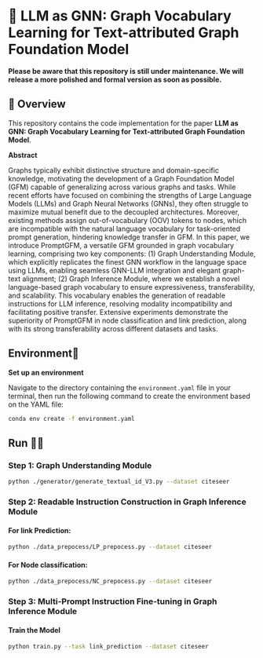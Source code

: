 # 🚀 LLM as GNN: Graph Vocabulary Learning for Text-attributed Graph Foundation Model

**Please be aware that this repository is still under maintenance. We will release a more polished and formal version as soon as possible.**

## 🔎 Overview

This repository contains the code implementation for the paper **LLM as GNN: Graph Vocabulary Learning for Text-attributed Graph Foundation Model**.

**Abstract**

Graphs typically exhibit distinctive structure and domain-specific knowledge, motivating the development of a Graph Foundation Model (GFM) capable of generalizing across various graphs and tasks. While recent efforts have focused on combining the strengths of Large Language Models (LLMs) and Graph Neural Networks (GNNs), they often struggle to maximize mutual benefit due to the decoupled architectures. Moreover, existing methods assign out-of-vocabulary (OOV) tokens to nodes, which are incompatible with the natural language vocabulary for task-oriented prompt generation, hindering knowledge transfer in GFM. In this paper, we introduce PromptGFM, a versatile GFM grounded in graph vocabulary learning, comprising two key components: (1) Graph Understanding Module, which explicitly replicates the finest GNN workflow in the language space using LLMs, enabling seamless GNN-LLM integration and elegant graph-text alignment; (2) Graph Inference Module, where we establish a novel language-based graph vocabulary to ensure expressiveness, transferability, and scalability. This vocabulary enables the generation of readable instructions for LLM inference, resolving modality incompatibility and facilitating positive transfer. Extensive experiments demonstrate the superiority of PromptGFM in node classification and link prediction, along with its strong transferability across different datasets and tasks. 


## Environment💾
**Set up an environment**

Navigate to the directory containing the `environment.yaml` file in your terminal, then run the following command to create the environment based on the YAML file:

```bash
conda env create -f environment.yaml
```

  
## Run 🧑‍💻
### Step 1: Graph Understanding Module

```bash
python ./generator/generate_textual_id_V3.py --dataset citeseer
```

### Step 2: Readable Instruction Construction in Graph Inference Module

#### For link Prediction:

```bash
python ./data_prepocess/LP_prepocess.py --dataset citeseer
```

#### For Node classification:

```bash
python ./data_prepocess/NC_prepocess.py --dataset citeseer
```

### Step 3: Multi-Prompt Instruction Fine-tuning in Graph Inference Module

#### Train the Model

```bash
python train.py --task link_prediction --dataset citeseer
```


 

